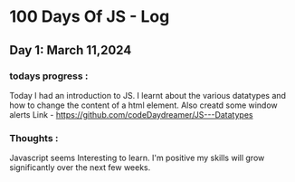 # 100 Days Of JS - Log

## Day 1: March 11,2024
### todays progress : 
Today I had an introduction to JS. I learnt about the various datatypes and how to change the content of a html element.
Also creatd some window alerts
Link - https://github.com/codeDaydreamer/JS---Datatypes
### Thoughts : 
Javascript seems Interesting to learn. I'm positive my skills will grow significantly over the next few weeks. 
